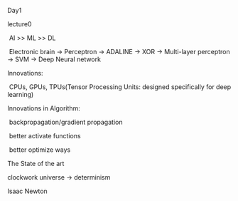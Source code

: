 Day1

lecture0

​	AI >> ML >> DL

​	Electronic brain -> Perceptron -> ADALINE -> XOR -> Multi-layer perceptron -> SVM -> Deep Neural network

Innovations:

​	CPUs, GPUs, TPUs(Tensor Processing Units: designed specifically for deep learning)

Innovations in Algorithm:

​	backpropagation/gradient propagation

​	better activate functions

​	better optimize ways



The State of the art

clockwork universe  -> determinism 

Isaac Newton